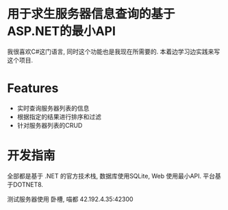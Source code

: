 # 用于求生服务器信息查询的基于ASP.NET的最小API

我很喜欢C#这门语言, 同时这个功能也是我现在所需要的. 本着边学习边实践来写这个项目.

# Features
- 实时查询服务器列表的信息
- 根据指定的结果进行排序和过滤
- 针对服务器列表的CRUD

# 开发指南
全部都是基于 .NET 的官方技术栈, 数据库使用SQLite, Web 使用最小API.
平台基于DOTNET8.

测试服务器使用 卧槽, 喵都
42.192.4.35:42300